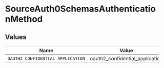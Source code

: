 # SourceAuth0SchemasAuthenticationMethod


## Values

| Name                              | Value                             |
| --------------------------------- | --------------------------------- |
| `OAUTH2_CONFIDENTIAL_APPLICATION` | oauth2_confidential_application   |